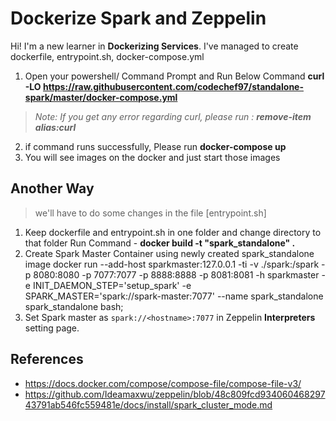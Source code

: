 # Dockerize Spark and Zeppelin

Hi! I'm a new learner in **Dockerizing Services**. I've managed to create dockerfile, entrypoint.sh, docker-compose.yml


1. Open your powershell/ Command Prompt and Run Below Command
**curl -LO https://raw.githubusercontent.com/codechef97/standalone-spark/master/docker-compose.yml**
 > _Note: If you get any error regarding curl, please run : **remove-item alias:curl**_
2. if command runs successfully, Please run 
	**docker-compose up**
3. You will see images on the docker and just start those images


Another Way 
-
> we'll have to do some changes in the file [entrypoint.sh]
1. Keep dockerfile and entrypoint.sh in one folder and change directory to that folder
	Run Command  - **docker build -t "spark_standalone" .**
2. Create Spark Master Container using newly created spark_standalone image
	docker run  --add-host sparkmaster:127.0.0.1 -ti -v ./spark:/spark 
	  -p 8080:8080 
	  -p 7077:7077 
	  -p 8888:8888 
	  -p 8081:8081 -h sparkmaster
	 -e INIT_DAEMON_STEP='setup_spark' 
	 -e SPARK_MASTER='spark://spark-master:7077' --name spark_standalone spark_standalone bash;
3. Set Spark master as  `spark://<hostname>:7077`  in Zeppelin  **Interpreters**  setting page.




References 
- 
- https://docs.docker.com/compose/compose-file/compose-file-v3/
- https://github.com/Ideamaxwu/zeppelin/blob/48c809fcd93406046829743791ab546fc559481e/docs/install/spark_cluster_mode.md


